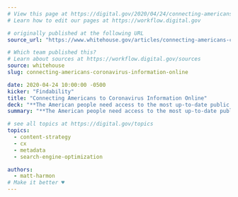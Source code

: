 ```yaml
---
# View this page at https://digital.gov/2020/04/24/connecting-americans-coronavirus-information-online
# Learn how to edit our pages at https://workflow.digital.gov

# originally published at the following URL
source_url: "https://www.whitehouse.gov/articles/connecting-americans-coronavirus-information-online/"

# Which team published this?
# Learn about sources at https://workflow.digital.gov/sources
source: whitehouse
slug: connecting-americans-coronavirus-information-online

date: 2020-04-24 10:00:00 -0500
kicker: "Findability"
title: "Connecting Americans to Coronavirus Information Online"
deck: "**The American people need access to the most up-to-date public health guidance and information on coronavirus testing facilities.** To help Americans find coronavirus information online, incorporate Schema.org’s new standard tags into all web pages related to COVID-19. "
summary: "**The American people need access to the most up-to-date public health guidance and information on coronavirus testing facilities.** To help Americans find coronavirus information online, incorporate Schema.org’s new standard tags into all web pages related to COVID-19. "

# see all topics at https://digital.gov/topics
topics: 
  - content-strategy
  - cx
  - metadata
  - search-engine-optimization

authors:
  - matt-harmon
# Make it better ♥
---
```

